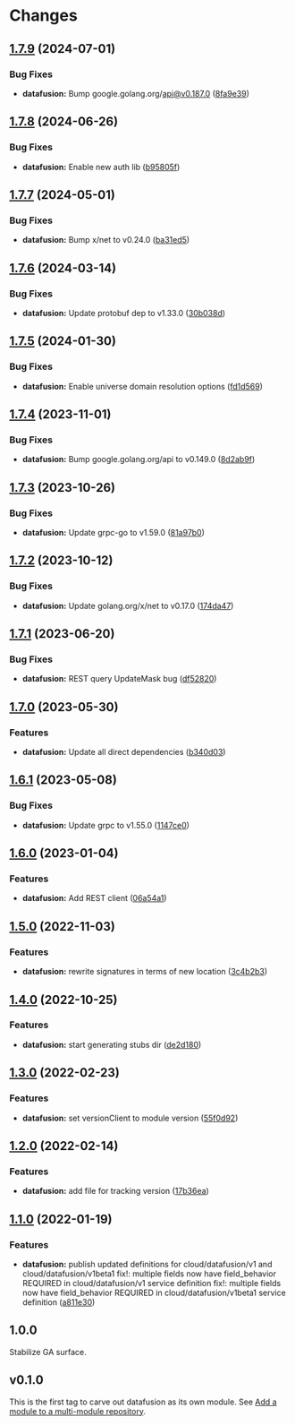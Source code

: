 # Changes

## [1.7.9](https://github.com/googleapis/google-cloud-go/compare/datafusion/v1.7.8...datafusion/v1.7.9) (2024-07-01)


### Bug Fixes

* **datafusion:** Bump google.golang.org/api@v0.187.0 ([8fa9e39](https://github.com/googleapis/google-cloud-go/commit/8fa9e398e512fd8533fd49060371e61b5725a85b))

## [1.7.8](https://github.com/googleapis/google-cloud-go/compare/datafusion/v1.7.7...datafusion/v1.7.8) (2024-06-26)


### Bug Fixes

* **datafusion:** Enable new auth lib ([b95805f](https://github.com/googleapis/google-cloud-go/commit/b95805f4c87d3e8d10ea23bd7a2d68d7a4157568))

## [1.7.7](https://github.com/googleapis/google-cloud-go/compare/datafusion/v1.7.6...datafusion/v1.7.7) (2024-05-01)


### Bug Fixes

* **datafusion:** Bump x/net to v0.24.0 ([ba31ed5](https://github.com/googleapis/google-cloud-go/commit/ba31ed5fda2c9664f2e1cf972469295e63deb5b4))

## [1.7.6](https://github.com/googleapis/google-cloud-go/compare/datafusion/v1.7.5...datafusion/v1.7.6) (2024-03-14)


### Bug Fixes

* **datafusion:** Update protobuf dep to v1.33.0 ([30b038d](https://github.com/googleapis/google-cloud-go/commit/30b038d8cac0b8cd5dd4761c87f3f298760dd33a))

## [1.7.5](https://github.com/googleapis/google-cloud-go/compare/datafusion/v1.7.4...datafusion/v1.7.5) (2024-01-30)


### Bug Fixes

* **datafusion:** Enable universe domain resolution options ([fd1d569](https://github.com/googleapis/google-cloud-go/commit/fd1d56930fa8a747be35a224611f4797b8aeb698))

## [1.7.4](https://github.com/googleapis/google-cloud-go/compare/datafusion/v1.7.3...datafusion/v1.7.4) (2023-11-01)


### Bug Fixes

* **datafusion:** Bump google.golang.org/api to v0.149.0 ([8d2ab9f](https://github.com/googleapis/google-cloud-go/commit/8d2ab9f320a86c1c0fab90513fc05861561d0880))

## [1.7.3](https://github.com/googleapis/google-cloud-go/compare/datafusion/v1.7.2...datafusion/v1.7.3) (2023-10-26)


### Bug Fixes

* **datafusion:** Update grpc-go to v1.59.0 ([81a97b0](https://github.com/googleapis/google-cloud-go/commit/81a97b06cb28b25432e4ece595c55a9857e960b7))

## [1.7.2](https://github.com/googleapis/google-cloud-go/compare/datafusion/v1.7.1...datafusion/v1.7.2) (2023-10-12)


### Bug Fixes

* **datafusion:** Update golang.org/x/net to v0.17.0 ([174da47](https://github.com/googleapis/google-cloud-go/commit/174da47254fefb12921bbfc65b7829a453af6f5d))

## [1.7.1](https://github.com/googleapis/google-cloud-go/compare/datafusion/v1.7.0...datafusion/v1.7.1) (2023-06-20)


### Bug Fixes

* **datafusion:** REST query UpdateMask bug ([df52820](https://github.com/googleapis/google-cloud-go/commit/df52820b0e7721954809a8aa8700b93c5662dc9b))

## [1.7.0](https://github.com/googleapis/google-cloud-go/compare/datafusion/v1.6.1...datafusion/v1.7.0) (2023-05-30)


### Features

* **datafusion:** Update all direct dependencies ([b340d03](https://github.com/googleapis/google-cloud-go/commit/b340d030f2b52a4ce48846ce63984b28583abde6))

## [1.6.1](https://github.com/googleapis/google-cloud-go/compare/datafusion/v1.6.0...datafusion/v1.6.1) (2023-05-08)


### Bug Fixes

* **datafusion:** Update grpc to v1.55.0 ([1147ce0](https://github.com/googleapis/google-cloud-go/commit/1147ce02a990276ca4f8ab7a1ab65c14da4450ef))

## [1.6.0](https://github.com/googleapis/google-cloud-go/compare/datafusion/v1.5.0...datafusion/v1.6.0) (2023-01-04)


### Features

* **datafusion:** Add REST client ([06a54a1](https://github.com/googleapis/google-cloud-go/commit/06a54a16a5866cce966547c51e203b9e09a25bc0))

## [1.5.0](https://github.com/googleapis/google-cloud-go/compare/datafusion/v1.4.0...datafusion/v1.5.0) (2022-11-03)


### Features

* **datafusion:** rewrite signatures in terms of new location ([3c4b2b3](https://github.com/googleapis/google-cloud-go/commit/3c4b2b34565795537aac1661e6af2442437e34ad))

## [1.4.0](https://github.com/googleapis/google-cloud-go/compare/datafusion/v1.3.0...datafusion/v1.4.0) (2022-10-25)


### Features

* **datafusion:** start generating stubs dir ([de2d180](https://github.com/googleapis/google-cloud-go/commit/de2d18066dc613b72f6f8db93ca60146dabcfdcc))

## [1.3.0](https://github.com/googleapis/google-cloud-go/compare/datafusion/v1.2.0...datafusion/v1.3.0) (2022-02-23)


### Features

* **datafusion:** set versionClient to module version ([55f0d92](https://github.com/googleapis/google-cloud-go/commit/55f0d92bf112f14b024b4ab0076c9875a17423c9))

## [1.2.0](https://github.com/googleapis/google-cloud-go/compare/datafusion/v1.1.0...datafusion/v1.2.0) (2022-02-14)


### Features

* **datafusion:** add file for tracking version ([17b36ea](https://github.com/googleapis/google-cloud-go/commit/17b36ead42a96b1a01105122074e65164357519e))

## [1.1.0](https://www.github.com/googleapis/google-cloud-go/compare/datafusion/v1.0.0...datafusion/v1.1.0) (2022-01-19)


### Features

* **datafusion:** publish updated definitions for cloud/datafusion/v1 and cloud/datafusion/v1beta1 fix!: multiple fields now have field_behavior REQUIRED in cloud/datafusion/v1 service definition fix!: multiple fields now have field_behavior REQUIRED in cloud/datafusion/v1beta1 service definition ([a811e30](https://www.github.com/googleapis/google-cloud-go/commit/a811e309e60091b15d0a7a3c12a61d5bd0c3b7a4))

## 1.0.0

Stabilize GA surface.

## v0.1.0

This is the first tag to carve out datafusion as its own module. See
[Add a module to a multi-module repository](https://github.com/golang/go/wiki/Modules#is-it-possible-to-add-a-module-to-a-multi-module-repository).
